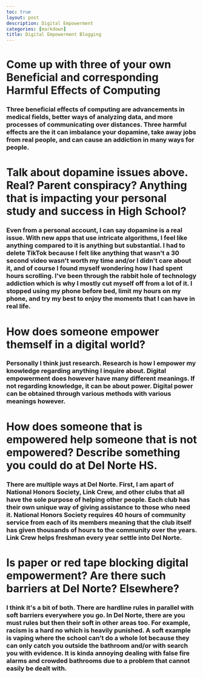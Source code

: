 ```yaml
---
toc: true
layout: post
description: Digital Empowerment
categories: [markdown]
title: Digital Empowerment Blogging
---
```


# Come up with three of your own Beneficial and corresponding Harmful Effects of Computing
### Three beneficial effects of computing are advancements in medical fields, better ways of analyzing data, and more processes of communicating over distances. Three harmful effects are the it can imbalance your dopamine, take away jobs from real people, and can cause an addiction in many ways for people.


# Talk about dopamine issues above. Real? Parent conspiracy? Anything that is impacting your personal study and success in High School?
### Even from a personal account, I can say dopamine is a real issue. With new apps that use intricate algorithms, I feel like anything compared to it is anything but substantial. I had to delete TikTok because I felt like anything that wasn't a 30 second video wasn't worth my time and/or I didn't care about it, and of course I found myself wondering how I had spent hours scrolling. I've been through the rabbit hole of technology addiction which is why I mostly cut myself off from a lot of it. I stopped using my phone before bed, limit my hours on my phone, and try my best to enjoy the moments that I can have in real life.

# How does someone empower themself in a digital world?
### Personally I think just research. Research is how I empower my knowledge regarding anything I inquire about. Digital empowerment does however have many different meanings. If not regarding knowledge, it can be about power. Digital power can be obtained through various methods with various meanings however.

# How does someone that is empowered help someone that is not empowered? Describe something you could do at Del Norte HS.
### There are multiple ways at Del Norte. First, I am apart of National Honors Society, Link Crew, and other clubs that all have the sole purpose of helping other people. Each club has their own unique way of giving assistance to those who need it. National Honors Society requires 40 hours of community service from each of its members meaning that the club itself has given thousands of hours to the community over the years. Link Crew helps freshman every year settle into Del Norte.

# Is paper or red tape blocking digital empowerment? Are there such barriers at Del Norte? Elsewhere?
### I think it's a bit of both. There are hardline rules in parallel with soft barriers everywhere you go. In Del Norte, there are you must rules but then their soft in other areas too. For example, racism is a hard no which is heavily punished. A soft example is vaping where the school can't do a whole lot because they can only catch you outside the bathroom and/or with search you with evidence. It is kinda annoying dealing with false fire alarms and crowded bathrooms due to a problem that cannot easily be dealt with.